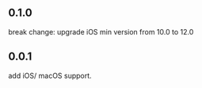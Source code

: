 ## 0.1.0

break change: upgrade iOS min version from 10.0 to 12.0
## 0.0.1

add iOS/ macOS support.
